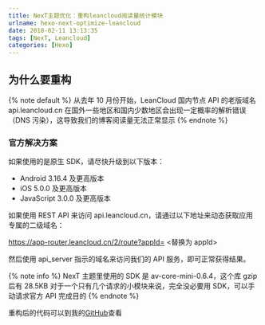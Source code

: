 ```yaml
---
title: NexT主题优化：重构leancloud阅读量统计模块
urlname: hexo-next-optimize-leancloud
date: 2018-02-11 13:13:35
tags: [NexT, Leancloud]
categories: [Hexo]
---
```


## 为什么要重构

{% note default %}
从去年 10 月份开始，LeanCloud 国内节点 API 的老版域名 api.leancloud.cn 在国外一些地区和国内少数地区会出现一定概率的解析错误（DNS 污染），这导致我们的博客阅读量无法正常显示
{% endnote %}

<!-- more -->

### 官方解决方案

如果使用的是原生 SDK，请尽快升级到以下版本：

* Android 3.16.4 及更高版本
* iOS 5.0.0 及更高版本
* JavaScript 3.0.0 及更高版本

如果使用 REST API 来访问 api.leancloud.cn，请通过以下地址来动态获取应用专属的二级域名：

https://app-router.leancloud.cn/2/route?appId= <替换为 appId>

然后使用 api_server 指示的域名来访问我们的 API 服务，即可正常获得结果。

{% note info %}
NexT 主题里使用的 SDK 是 av-core-mini-0.6.4，这个库 gzip 后有 28.5KB
对于一个只有几个请求的小模块来说，完全没必要用 SDK，可以手动请求官方 API 完成目的
{% endnote %}

重构后的代码可以到我的[GitHub](https://github.com/Raincal/hexo-theme-next/blob/master/layout/_third-party/analytics/lean-analytics.swig)查看
